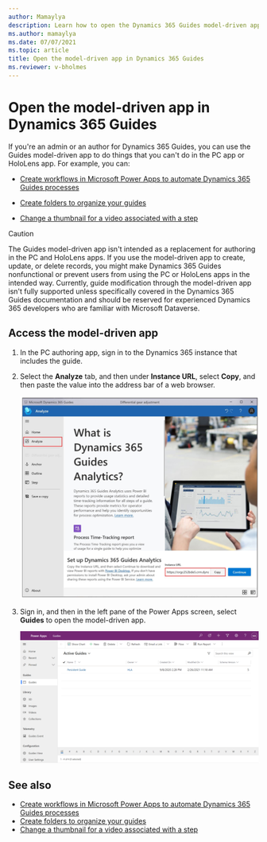 ```yaml
---
author: Mamaylya
description: Learn how to open the Dynamics 365 Guides model-driven app if you're an admin or an author
ms.author: mamaylya
ms.date: 07/07/2021
ms.topic: article
title: Open the model-driven app in Dynamics 365 Guides
ms.reviewer: v-bholmes
---
```


# Open the model-driven app in Dynamics 365 Guides

If you're an admin or an author for Dynamics 365 Guides, you can use the Guides model-driven app to do things that you can't do in the PC app or HoloLens app. For example, you can:

- [Create workflows in Microsoft Power Apps to automate Dynamics 365 Guides processes](workflow-examples-overview.md)

- [Create folders to organize your guides](admin-create-folders.md)

- [Change a thumbnail for a video associated with a step](pc-app-add-media.md#change-a-video-thumbnail)

> [!CAUTION] 
> The Guides model-driven app isn't intended as a replacement for authoring in the PC and HoloLens apps. If you use the model-driven app to create, update, or delete records, you might make Dynamics 365 Guides nonfunctional or prevent users from using the PC or HoloLens apps in the intended way. Currently, guide modification through the model-driven app isn't fully supported unless specifically covered in the Dynamics 365 Guides documentation and should be reserved for experienced Dynamics 365 developers who are familiar with Microsoft Dataverse.

## Access the model-driven app

1. In the PC authoring app, sign in to the Dynamics 365 instance that includes the guide.

2. Select the **Analyze** tab, and then under **Instance URL**, select **Copy**, and then paste the value into the address bar of a web browser.

    ![Instance URL value highlighted](media/copy-instance-url.jpg "Instance URL value highlighted")

3. Sign in, and then in the left pane of the Power Apps screen, select **Guides** to open the model-driven app.

    ![Screen shot of Power Apps screen showing Guides model-driven app](media/Guides-Hub.png "Screen shot of Power Apps screen showing Guides model-driven app")

## See also

- [Create workflows in Microsoft Power Apps to automate Dynamics 365 Guides processes](workflow-examples-overview.md)
- [Create folders to organize your guides](admin-create-folders.md)
- [Change a thumbnail for a video associated with a step](pc-app-add-media.md#change-a-video-thumbnail)

